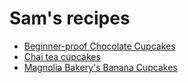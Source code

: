 # Sam's recipes

- [Beginner-proof Chocolate Cupcakes](recipes/2015-06-08-beginner-proof-chocolate-cupcakes.md)
- [Chai tea cupcakes](recipes/2015-06-21-chai-cupcakes.md)
- [Magnolia Bakery's Banana Cupcakes](recipes/2015-12-22-magnolia-banana-cupcakes.md)
